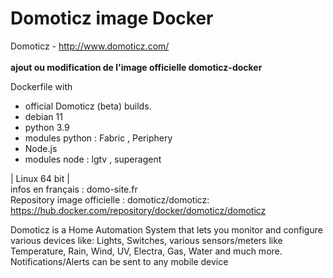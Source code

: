 

Domoticz image Docker
======

Domoticz - http://www.domoticz.com/<br><br>
<strong>ajout ou modification de l'image officielle domoticz-docker</strong>

Dockerfile  with 
- official Domoticz (beta) builds.
- debian 11
- python 3.9
- modules python  : Fabric , Periphery
- Node.js
- modules node : lgtv , superagent

| Linux 64 bit |<br>
infos en français : domo-site.fr<br>
Repository image officielle : domoticz/domoticz: https://hub.docker.com/repository/docker/domoticz/domoticz

Domoticz is a Home Automation System that lets you monitor and configure various devices like: Lights, Switches, various sensors/meters like Temperature, Rain, Wind, UV, Electra, Gas, Water and much more. Notifications/Alerts can be sent to any mobile device

